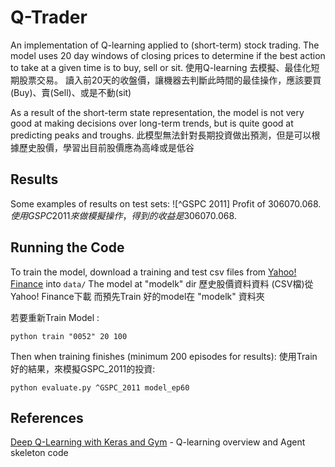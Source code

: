 # Q-Trader

An implementation of Q-learning applied to (short-term) stock trading. The model uses 20 day windows of closing prices to determine if the best action to take at a given time is to buy, sell or sit.
使用Q-learning 去模擬、最佳化短期股票交易。
讀入前20天的收盤價，讓機器去判斷此時間的最佳操作，應該要買(Buy)、賣(Sell)、或是不動(sit)

As a result of the short-term state representation, the model is not very good at making decisions over long-term trends, but is quite good at predicting peaks and troughs.
此模型無法針對長期投資做出預測，但是可以根據歷史股價，學習出目前股價應為高峰或是低谷

## Results

Some examples of results on test sets:
![^GSPC 2011] Profit of $306070.068.
使用GSPC 2011來做模擬操作，得到的收益是$306070.068.


## Running the Code

To train the model, download a training and test csv files from [Yahoo! Finance](https://ca.finance.yahoo.com/quote/%5EGSPC/history?p=%5EGSPC) into `data/`
The model at "modelk" dir
歷史股價資料資料 (CSV檔)從Yahoo! Finance下載
而預先Train 好的model在 "modelk" 資料夾

若要重新Train Model :
 
```
python train "0052" 20 100
```

Then when training finishes (minimum 200 episodes for results):
使用Train 好的結果，來模擬GSPC_2011的投資: 
```
python evaluate.py ^GSPC_2011 model_ep60
```

## References

[Deep Q-Learning with Keras and Gym](https://keon.io/deep-q-learning/) - Q-learning overview and Agent skeleton code